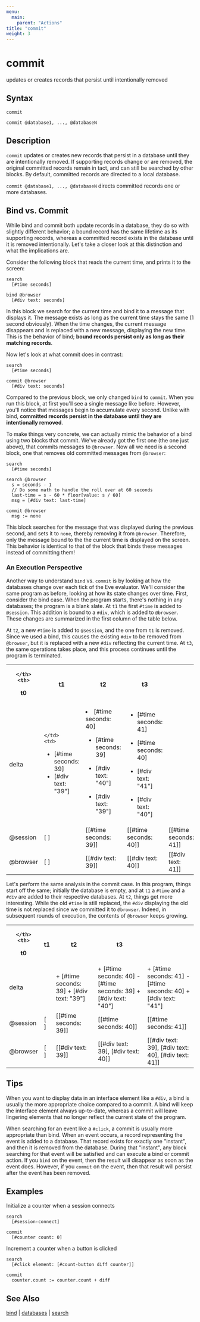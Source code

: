 ```yaml
---
menu:
  main:
    parent: "Actions"
title: "commit"
weight: 3
---
```


# commit

updates or creates records that persist until intentionally removed

## Syntax

```eve
commit

commit @database1, ..., @databaseN
```

## Description

`commit` updates or creates new records that persist in a database until they are intentionally removed. If supporting records change or are removed, the original committed records remain in tact, and can still be searched by other blocks. By default, committed records are directed to a local database.

`commit @database1, ..., @databaseN` directs committed records one or more databases.

## Bind vs. Commit

While bind and commit both update records in a database, they do so with slightly different behavior; a bound record has the same lifetime as its supporting records, whereas a committed record exists in the database until it is removed intentionally. Let's take a closer look at this distinction and what the implications are.

Consider the following block that reads the current time, and prints it to the screen:

```eve
search
  [#time seconds]

bind @browser
  [#div text: seconds]
```

In this block we search for the current time and bind it to a message that displays it. The message exists as long as the current time stays the same (1 second obviously). When the time changes, the current message disappears and is replaced with a new message, displaying the new time. This is the behavior of bind; **bound records persist only as long as their matching records**. 

Now let's look at what commit does in contrast:

```eve
search
  [#time seconds]

commit @browser
  [#div text: seconds]
```

Compared to the previous block, we only changed `bind` to `commit`. When you run this block, at first you'll see a single message like before. However, you'll notice that messages begin to accumulate every second. Unlike with bind, **committed records persist in the database until they are intentionally removed**.
 
To make things very concrete, we can actually mimic the behavior of a bind using two blocks that commit. We've already got the first one (the one just above), that commits messages to `@browser`. Now all we need is a second block, one that removes old committed messages from `@browser`:

```eve
search 
  [#time seconds]

search @browser
  s = seconds - 1
  // Do some math to handle the roll over at 60 seconds
  last-time = s - 60 * floor[value: s / 60]
  msg = [#div text: last-time]
  
commit @browser
  msg := none
```

This block searches for the message that was displayed during the previous second, and sets it to `none`, thereby removing it from `@browser`. Therefore, only the message bound to the the current time is displayed on the screen. This behavior is identical to that of the block that binds these messages instead of committing them!

### An Execution Perspective

Another way to understand `bind` vs. `commit` is by looking at how the databases change over each tick of the Eve evaluator. We'll consider the same program as before, looking at how its state changes over time. First, consider the bind case. When the program starts, there's nothing in any databases; the program is a blank slate. At `t1` the first `#time` is added to `@session`. This addition is bound to a `#div`, which is added to `@browser`. These changes are summarized in the first column of the table below.

At `t2`, a new `#time` is added to `@session`, and the one from `t1` is removed. Since we used a bind, this causes the existing `#div` to be removed from `@browser`, but it is replaced with a new `#div` reflecting the current time. At `t3`, the same operations takes place, and this process continues until the program is terminated.

<table class="dataTable">
  <tr>
    <th>
       
    </th>
    <th>
t0
    </th>
    <th>
t1
    </th>
    <th>
t2
    </th>
    <th>
t3
    </th>
  </tr>
  <tr>
    <td>
delta
    </td>
    <td>

    </td>
    <td>
+ [#time seconds: 39]
+ [#div text: "39"]
    </td>
    <td>
+ [#time seconds: 40]
- [#time seconds: 39]
+ [#div text: "40"]
- [#div text: "39"]
    </td>
    <td>
+ [#time seconds: 41]
- [#time seconds: 40]
+ [#div text: "41"]
- [#div text: "40"]
    </td>  
  </tr>
  <tr>
    <td>
@session
    </td>
    <td>
[ ]
    </td>
    <td>
[[#time seconds: 39]]
    </td>
    <td>
[[#time seconds: 40]]
    </td>
    <td>
[[#time seconds: 41]]
    </td>  
  </tr>
  <tr>
    <td>
@browser
    </td>
    <td>
[ ]
    </td>
    <td>
[[#div text: 39]]
    </td>
    <td>
[[#div text: 40]]
    </td>
    <td>
[[#div text: 41]]
    </td>  
  </tr>
</table>

Let's perform the same analysis in the commit case. In this program, things start off the same; initially the database is empty, and at `t1` a `#time` and a `#div` are added to their respective databases. At `t2`, things get more interesting. While the old `#time` is still replaced, the `#div` displaying the old time is not replaced since we committed it to `@browser`. Indeed, in subsequent rounds of execution, the contents of `@browser` keeps growing. 

<table class="dataTable">
  <tr>
    <th>
       
    </th>
    <th>
t0
    </th>
    <th>
t1
    </th>
    <th>
t2
    </th>
    <th>
t3
    </th>
  </tr>
  <tr>
    <td>
delta
    </td>
    <td>
    </td>
    <td>
+ [#time seconds: 39]
+ [#div text: "39"]
    </td>
    <td>
+ [#time seconds: 40]
- [#time seconds: 39]
+ [#div text: "40"]
    </td>
    <td>
+ [#time seconds: 41]
- [#time seconds: 40]
+ [#div text: "41"]
    </td>  
  </tr>
  <tr>
    <td>
@session
    </td>
    <td>
[ ]
    </td>
    <td>
[[#time seconds: 39]]
    </td>
    <td>
[[#time seconds: 40]]
    </td>
    <td>
[[#time seconds: 41]]
    </td>  
  </tr>
  <tr>
    <td>
@browser
    </td>
    <td>
[ ]
    </td>
    <td>
[[#div text: 39]]
    </td>
    <td>
[[#div text: 39],
 [#div text: 40]]
    </td>
    <td>
[[#div text: 39], 
 [#div text: 40], 
 [#div text: 41]]
    </td>  
  </tr>
</table>

## Tips

When you want to display data in an interface element like a `#div`, a bind is usually the more appropriate choice compared to a commit. A bind will keep the interface element always up-to-date, whereas a commit will leave lingering elements that no longer reflect the current state of the program.

When searching for an event like a `#click`, a commit is usually more appropriate than bind. When an event occurs, a record representing the event is added to a database. That record exists for exactly one "instant", and then it is removed from the database. During that "instant", any block searching for that event will be satisfied and can execute a bind or commit action. If you `bind` on the event, then the result will disappear as soon as the event does. However, if you `commit` on the event, then that result will persist after the event has been removed.

## Examples

Initialize a counter when a session connects

```eve
search
  [#session-connect]

commit
  [#counter count: 0]
```

Increment a counter when a button is clicked

```eve
search
  [#click element: [#count-button diff counter]]

commit
  counter.count := counter.count + diff
```

## See Also

[bind](../bind) | [databases](../databases) | [search](../search)
